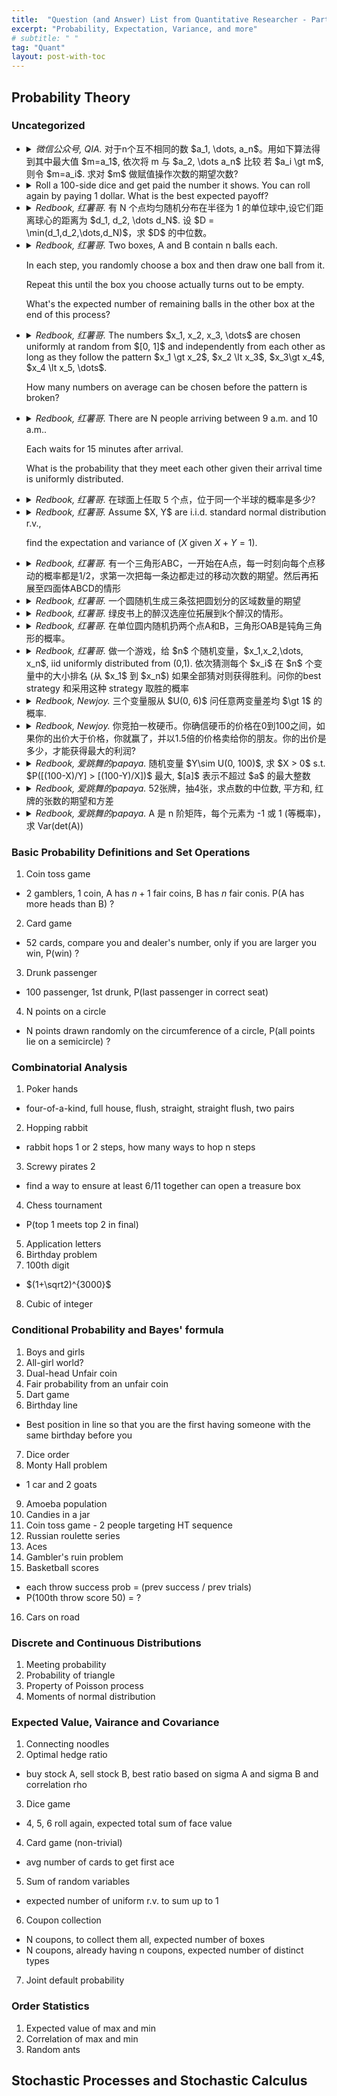 ```yaml
---
title:  "Question (and Answer) List from Quantitative Researcher - Part 2. Probability"
excerpt: "Probability, Expectation, Variance, and more"
# subtitle: " "
tag: "Quant"
layout: post-with-toc
---
```


<!-- template

- <details><summary><cite>Redbook, 爱跳舞的papaya.</cite>
  ...
  </summary>
  ...
  </details>

-->

## Probability Theory


### Uncategorized


- <details><summary><cite>微信公众号, QIA.</cite>
  对于n个互不相同的数 $a_1, \dots, a_n$。用如下算法得到其中最大值 $m=a_1$, 依次将 m 与 $a_2, \dots a_n$ 比较 若 $a_i \gt m$, 则令 $m=a_i$. 求对 $m$ 做赋值操作次数的期望次数?
  </summary>
  递归, 若 $a_n$ 是最大值, 则操作会比 $a_1, \dots, a_{n-1}$ 多 1, 否则不变.

  $$E_n = \frac1n (E_{n-1}+1) + \frac{n-1}{n}E_{n-1} = E_{n-1} + \frac1n.$$

  从而由于 $E_1 = 1$, 可得 $E_n = \sum_{i=1}^n (1/i)$.
  </details>

- <details><summary>
  Roll a 100-side dice and get paid the number it shows. You can roll again by paying 1 dollar. What is the best expected payoff?
  </summary>
  Assume we stop if getting top $a$ result and we denote $x$ as the expected payoff, we have

  $$x = \frac{a}{100}\times\frac{200-a+1}{2} + \frac{100-a}{100}(x-1).$$

  Simplify we obtain $a=10\sqrt{2}$.
  </details>

- <details><summary><cite>Redbook, 红薯哥.</cite>
  有 N 个点均匀随机分布在半径为 1 的单位球中,设它们距离球心的距离为 $d_1, d_2, \dots d_N$. 设 $D = \min(d_1,d_2,\dots,d_N)$，求 $D$ 的中位数。
  </summary>
  ...
  </details>

- <details><summary><cite>Redbook, 红薯哥.</cite>
  Two boxes, A and B contain n balls each.

  In each step, you randomly choose a box and then draw one ball from it.

  Repeat this until the box you choose actually turns out to be empty.

  What's the expected number of remaining balls in the other box at the end of this process?
  </summary>
  ...
  </details>

- <details><summary><cite>Redbook, 红薯哥.</cite>
  The numbers $x_1, x_2, x_3, \dots$ are chosen uniformly at random from $[0, 1]$ and independently from each other as long as they follow the pattern $x_1 \gt x_2$, $x_2 \lt x_3$, $x_3\gt x_4$, $x_4 \lt x_5, \dots$.

  How many numbers on average can be chosen before the pattern is broken?
  </summary>
  ...
  </details>


- <details><summary><cite>Redbook, 红薯哥.</cite>
  There are N people arriving between 9 a.m. and 10 a.m..

  Each waits for 15 minutes after arrival.

  What is the probability that they meet each other given their arrival time is uniformly distributed.
  </summary>
  ...
  </details>


- <details><summary><cite>Redbook, 红薯哥.</cite>
  在球面上任取 5 个点，位于同一个半球的概率是多少?
  </summary>
  ...
  </details>

- <details><summary><cite>Redbook, 红薯哥.</cite>
  Assume $X, Y$ are i.i.d. standard normal distribution r.v.,

  find the expectation and variance of $(X ~\text{given}~ X+Y=1)$.
  </summary>
  ...
  </details>

- <details><summary><cite>Redbook, 红薯哥.</cite>
  有一个三角形ABC，一开始在A点，每一时刻向每个点移动的概率都是1/2，求第一次把每一条边都走过的移动次数的期望。然后再拓展至四面体ABCD的情形
  </summary>
  ...
  </details>


- <details><summary><cite>Redbook, 红薯哥.</cite>
  一个圆随机生成三条弦把圆划分的区域数量的期望
  </summary>
  ...
  </details>


- <details><summary><cite>Redbook, 红薯哥.</cite>
  绿皮书上的醉汉选座位拓展到k个醉汉的情形。
  </summary>
  ...
  </details>



- <details><summary><cite>Redbook, 红薯哥.</cite>
  在单位圆内随机扔两个点A和B，三角形OAB是钝角三角形的概率。
  </summary>
  ...
  </details>


- <details><summary><cite>Redbook, 红薯哥.</cite>
  做一个游戏，给 $n$ 个随机变量，$x_1,x_2,\dots, x_n$, iid uniformly distributed from (0,1). 依次猜测每个 $x_i$ 在 $n$ 个变量中的大小排名 (从 $x_1$ 到 $x_n$) 如果全部猜对则获得胜利。问你的best strategy 和采用这种 strategy 取胜的概率
  </summary>
  ...
  </details>


- <details><summary><cite>Redbook, Newjoy.</cite>
  三个变量服从 $U(0, 6)$ 问任意两变量差均 $\gt 1$ 的概率.
  </summary>
  (**todo**: not yet finished.)
  The probability is the volume of the region $|x-y| > 1, |y-z| > 1, |z-x| > 1$ divided by the volume of the cube $[0, 6]^3$.
  </details>

- <details><summary><cite>Redbook, Newjoy.</cite>
  你竞拍一枚硬币。你确信硬币的价格在0到100之间，如果你的出价大于价格，你就赢了，并以1.5倍的价格卖给你的朋友。你的出价是多少，才能获得最大的利润?
  </summary>
  Given the price $p$, the expected profit is $1.5p-b$ if bidding $b$ and $b > p$ . Compute the expectation of the profit,
  $$\mathbb E(1.5p-b  \cdot 1_{\{b > p\}})$$

  todo
  </details>


- <details><summary><cite>Redbook, 爱跳舞的papaya.</cite>
  随机变量 $Y\sim U(0, 100)$, 求 $X > 0$ s.t. $P([(100-X)/Y] > [(100-Y)/X])$ 最大, $[a]$ 表示不超过 $a$ 的最大整数
  </summary>
  ...
  </details>


- <details><summary><cite>Redbook, 爱跳舞的papaya.</cite>
  52张牌，抽4张，求点数的中位数, 平方和, 红牌的张数的期望和方差
  </summary>
  ...
  </details>

- <details><summary><cite>Redbook, 爱跳舞的papaya.</cite>
  A 是 n 阶矩阵，每个元素为 -1 或 1 (等概率)，求 Var(det(A))
  </summary>
  Consider these $n!$ permutations of all the terms to compute the determinant.

  Each term is considered as an variable and thus has variance $1$ (half prob. for $+1$ and half prob. for $-1$).

  The cross term, i.e., the covariance of two terms, must be 0 since there will be at least one index different, and this makes these two r.v. uncorrelated (See the classical problem: Is a game guessing even/odd heads fair if only the last coin is fair?).

  Thus, the variance of the determinant is $n!$.
  </details>



### Basic Probability Definitions and Set Operations

1. Coin toss game
  - 2 gamblers, 1 coin, A has $n+1$ fair coins, B has $n$ fair conis. P(A has more heads than B) ?
2. Card game
  - 52 cards, compare you and dealer's number, only if you are larger you win, P(win) ?
3. Drunk passenger
  - 100 passenger, 1st drunk, P(last passenger in correct seat)
4. N points on a circle
  - N points drawn randomly on the circumference of a circle, P(all points lie on a semicircle) ?

### Combinatorial Analysis

1. Poker hands
  - four-of-a-kind, full house, flush, straight, straight flush, two pairs
2. Hopping rabbit
  - rabbit hops 1 or 2 steps, how many ways to hop n steps
3. Screwy pirates 2
  - find a way to ensure at least 6/11 together can open a treasure box
4. Chess tournament
  - P(top 1 meets top 2 in final)
5. Application letters
6. Birthday problem
7. 100th digit
  - $(1+\sqrt2)^{3000}$
8. Cubic of integer

### Conditional Probability and Bayes' formula

1. Boys and girls
2. All-girl world?
3. Dual-head Unfair coin
4. Fair probability from an unfair coin
5. Dart game
6. Birthday line
  - Best position in line so that you are the first having someone with the same birthday before you
7. Dice order
8. Monty Hall problem
  - 1 car and 2 goats
9. Amoeba population
10. Candies in a jar
11. Coin toss game - 2 people targeting HT sequence
12. Russian roulette series
13. Aces
14. Gambler's ruin problem
15. Basketball scores
  - each throw success prob = (prev success / prev trials)
  - P(100th throw score 50) = ?
16. Cars on road

### Discrete and Continuous Distributions

1. Meeting probability
2. Probability of triangle
3. Property of Poisson process
4. Moments of normal distribution


### Expected Value, Vairance and Covariance

1. Connecting noodles
2. Optimal hedge ratio
  - buy stock A, sell stock B, best ratio based on sigma A and sigma B and correlation rho
3. Dice game
  - 4, 5, 6 roll again, expected total sum of face value
4. Card game (non-trivial)
  - avg number of cards to get first ace
5. Sum of random variables
  - expected number of uniform r.v. to sum up to 1
6. Coupon collection
  - N coupons, to collect them all, expected number of boxes
  - N coupons, already having n coupons, expected number of distinct types
7. Joint default probability

### Order Statistics

1. Expected value of max and min
2. Correlation of max and min
3. Random ants

## Stochastic Processes and Stochastic Calculus
